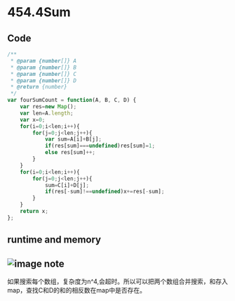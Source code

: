454.4Sum
========
Code
----
```javascript
/**
 * @param {number[]} A
 * @param {number[]} B
 * @param {number[]} C
 * @param {number[]} D
 * @return {number}
 */
var fourSumCount = function(A, B, C, D) {
    var res=new Map();
    var len=A.length;
    var x=0;
    for(i=0;i<len;i++){
        for(j=0;j<len;j++){
            var sum=A[i]+B[j];
            if(res[sum]===undefined)res[sum]=1;
            else res[sum]++;
        }
    }
    for(i=0;i<len;i++){
        for(j=0;j<len;j++){
            sum=C[i]+D[j];
            if(res[-sum]!==undefined)x+=res[-sum];
        }
    }
    return x;
};
```
runtime and memory
------------------
![image]()
note
----
如果搜索每个数组，复杂度为n^4,会超时。所以可以把两个数组合并搜索，和存入map，查找C和D的和的相反数在map中是否存在。
